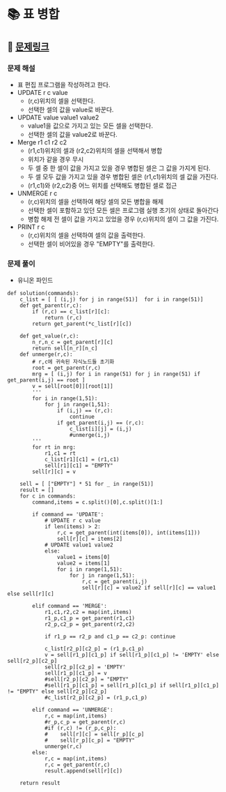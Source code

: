 
# 📚 표 병합

## 📌 [문제링크](https://school.programmers.co.kr/learn/courses/30/lessons/150366)

### 문제 해설

- 표 편집 프로그램을 작성하려고 한다.
- UPDATE r c value
    - (r,c)위치의 셀을 선택한다.
    - 선택한 셀의 값을 value로 바꾼다.
- UPDATE value value1 value2
    - value1을 값으로 가지고 있는 모든 셀을 선택한다.
    - 선택한 셀의 값을 value2로 바꾼다.
- Merge r1 c1 r2 c2
    - (r1,c1)위치의 셀과 (r2,c2)위치의 셀을 선택해서 병합
    - 위치가 같을 경우 무시
    - 두 셀 중 한 셀이 값을 가지고 있을 경우 병합된 셀은 그 값을 가지게 된다.
    - 두 셀 모두 값을 가지고 있을 경우 병합된 셀은 (r1,c1)위치의 셀 값을 가진다.
    - (r1,c1)와 (r2,c2)중 어느 위치를 선택해도 병합된 셀로 접근 
- UNMERGE r c
    - (r,c)위치의 셀을 선택하여 해당 셀의 모든 병합을 해제
    - 선택한 셀이 포함하고 있던 모든 셀은 프로그램 실행 초기의 상태로 돌아간다
    - 병합 해제 전 셀이 값을 가지고 있었을 경우 (r,c)위치의 셀이 그 값을 가진다.
- PRINT r c
    - (r,c)위치의 셀을 선택하여 셀의 값을 출력한다.
    - 선택한 셀이 비어있을 경우 "EMPTY"를 출력한다.

### 문제 풀이

- 유니온 파인드

```
def solution(commands):
    c_list = [ [ (i,j) for j in range(51)]  for i in range(51)]
    def get_parent(r,c):
        if (r,c) == c_list[r][c]:
            return (r,c)
        return get_parent(*c_list[r][c])
    
    def get_value(r,c):
        n_r,n_c = get_parent[r][c] 
        return sell[n_r][n_c]
    def unmerge(r,c):
        # r,c에 귀속된 자식노드들 초기화
        root = get_parent(r,c)
        mrg = [ (i,j) for i in range(51) for j in range(51) if get_parent(i,j) == root ]
        v = sell[root[0]][root[1]]
        '''
        for i in range(1,51):
            for j in range(1,51):
                if (i,j) == (r,c):
                    continue
                if get_parent(i,j) == (r,c):
                    c_list[i][j] = (i,j)
                    #unmerge(i,j)
        '''
        for rt in mrg:
            r1,c1 = rt
            c_list[r1][c1] = (r1,c1)
            sell[r1][c1] = "EMPTY"
        sell[r][c] = v
    
    sell = [ ["EMPTY"] * 51 for _ in range(51)]
    result = []
    for c in commands:
        command,items = c.split()[0],c.split()[1:]
        
        if command == 'UPDATE':
            # UPDATE r c value
            if len(items) > 2:
                r,c = get_parent(int(items[0]), int(items[1]))
                sell[r][c] = items[2]
            # UPDATE value1 value2
            else:
                value1 = items[0]
                value2 = items[1]
                for i in range(1,51):
                    for j in range(1,51):
                        r,c = get_parent(i,j)
                        sell[r][c] = value2 if sell[r][c] == value1 else sell[r][c]
            
        elif command == 'MERGE':
            r1,c1,r2,c2 = map(int,items)
            r1_p,c1_p = get_parent(r1,c1)
            r2_p,c2_p = get_parent(r2,c2)
            
            if r1_p == r2_p and c1_p == c2_p: continue
            
            c_list[r2_p][c2_p] = (r1_p,c1_p)
            v = sell[r1_p][c1_p] if sell[r1_p][c1_p] != 'EMPTY' else sell[r2_p][c2_p] 
            sell[r2_p][c2_p] = 'EMPTY'
            sell[r1_p][c1_p] = v
            #sell[r2_p][c2_p] = "EMPTY"
            #sell[r1_p][c1_p] = sell[r1_p][c1_p] if sell[r1_p][c1_p] != "EMPTY" else sell[r2_p][c2_p]
            #c_list[r2_p][c2_p] = (r1_p,c1_p)
            
        elif command == 'UNMERGE':
            r,c = map(int,items)
            #r_p,c_p = get_parent(r,c)
            #if (r,c) != (r_p,c_p):
            #    sell[r][c] = sell[r_p][c_p]
            #    sell[r_p][c_p] = "EMPTY"
            unmerge(r,c)
        else:
            r,c = map(int,items)
            r,c = get_parent(r,c)
            result.append(sell[r][c])    
            
    return result
```
